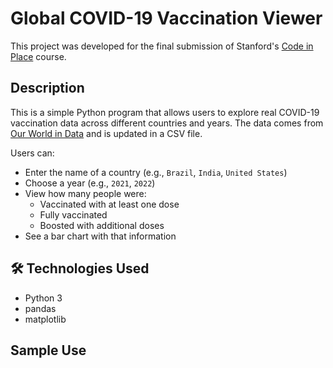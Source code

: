 # Global COVID-19 Vaccination Viewer

This project was developed for the final submission of Stanford's [Code in Place](https://codeinplace.stanford.edu/2025) course.

## Description

This is a simple Python program that allows users to explore real COVID-19 vaccination data across different countries and years. The data comes from [Our World in Data](https://ourworldindata.org/covid-vaccinations) and is updated in a CSV file.

Users can:

- Enter the name of a country (e.g., `Brazil`, `India`, `United States`)
- Choose a year (e.g., `2021`, `2022`)
- View how many people were:
  - Vaccinated with at least one dose
  - Fully vaccinated
  - Boosted with additional doses
- See a bar chart with that information

## 🛠️ Technologies Used

- Python 3
- pandas
- matplotlib

## Sample Use

